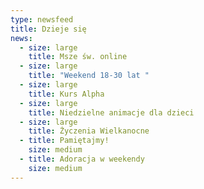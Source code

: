 ```yaml
---
type: newsfeed
title: Dzieje się
news:
  - size: large
    title: Msze św. online
  - size: large
    title: "Weekend 18-30 lat "
  - size: large
    title: Kurs Alpha
  - size: large
    title: Niedzielne animacje dla dzieci
  - size: large
    title: Życzenia Wielkanocne
  - title: Pamiętajmy!
    size: medium
  - title: Adoracja w weekendy
    size: medium
---
```

